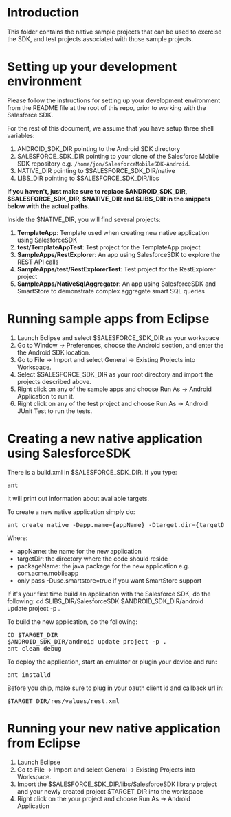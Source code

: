 # Introduction

This folder contains the native sample projects that can be used to exercise the SDK, and test projects associated with those sample projects.

# Setting up your development environment

Please follow the instructions for setting up your development environment from the README file at the root of this repo, prior to working with the Salesforce SDK.

For the rest of this document, we assume that you have setup three shell variables:

1. ANDROID_SDK_DIR pointing to the Android SDK directory
2. SALESFORCE_SDK_DIR pointing to your clone of the Salesforce Mobile SDK repository e.g. `/home/jon/SalesforceMobileSDK-Android`.
3. NATIVE_DIR pointing to $SALESFORCE_SDK_DIR/native
4. LIBS_DIR pointing to $SALESFORCE_SDK_DIR/libs

**If you haven't, just make sure to replace $ANDROID_SDK_DIR, $SALESFORCE_SDK_DIR, $NATIVE_DIR and $LIBS_DIR in the snippets below with the actual paths.**

Inside the $NATIVE_DIR, you will find several projects:

1. **TemplateApp**: Template used when creating new native application using SalesforceSDK
2. **test/TemplateAppTest**: Test project for the TemplateApp project
3. **SampleApps/RestExplorer**: An app using SalesforceSDK to explore the REST API calls
4. **SampleApps/test/RestExplorerTest**: Test project for the RestExplorer project
5. **SampleApps/NativeSqlAggregator**: An app using SalesforceSDK and SmartStore to demonstrate complex aggregate smart SQL queries

# Running sample apps from Eclipse

1. Launch Eclipse and select $SALESFORCE_SDK_DIR as your workspace 
2. Go to Window -> Preferences, choose the Android section, and enter the the Android SDK location.
3. Go to File -> Import and select General -> Existing Projects into Workspace.
4. Select $SALESFORCE_SDK_DIR as your root directory and import the projects described above.
5. Right click on any of the sample apps and choose Run As -> Android Application to run it.
6. Right click on any of the test project and choose Run As -> Android JUnit Test to run the tests.

# Creating a new native application using SalesforceSDK

There is a build.xml in $SALESFORCE_SDK_DIR.
If you type:
<pre>
ant
</pre>

It will print out information about available targets.

To create a new native application simply do:
<pre>
ant create_native -Dapp.name={appName} -Dtarget.dir={targetDir} -Dpackage.name={packageName} [-Duse.smartstore=true]
</pre>

Where:
* appName: the name for the new application 
* targetDir: the directory where the code should reside 
* packageName: the java package for the new application e.g. com.acme.mobileapp
* only pass -Duse.smartstore=true if you want SmartStore support

If it's your first time build an application with the Salesforce SDK, do the following:
cd $LIBS_DIR/SalesforceSDK
$ANDROID_SDK_DIR/android update project -p .

To build the new application, do the following:
<pre>
CD $TARGET_DIR
$ANDROID_SDK_DIR/android update project -p .
ant clean debug
</pre>

To deploy the application, start an emulator or plugin your device and run:
<pre>
ant installd
</pre>

Before you ship, make sure to plug in your oauth client id and callback url in:
<pre>
$TARGET_DIR/res/values/rest.xml
</pre>

# Running your new native application from Eclipse

1. Launch Eclipse
2. Go to File -> Import and select General -> Existing Projects into Workspace.
3. Import the $SALESFORCE_SDK_DIR/libs/SalesforceSDK library project and your newly created project $TARGET_DIR into the workspace
4. Right click on the your project and choose Run As -> Android Application

